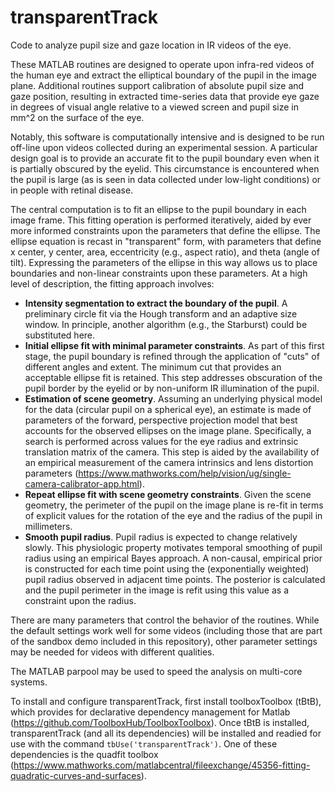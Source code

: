 # transparentTrack
Code to analyze pupil size and gaze location in IR videos of the eye.

These MATLAB routines are designed to operate upon infra-red videos of the human eye and extract the elliptical boundary of the pupil in the image plane. Additional routines support calibration of absolute pupil size and gaze position, resulting in extracted time-series data that provide eye gaze in degrees of visual angle relative to a viewed screen and pupil size in mm^2 on the surface of the eye.

Notably, this software is computationally intensive and is designed to be run off-line upon videos collected during an experimental session. A particular design goal is to provide an accurate fit to the pupil boundary even when it is partially obscured by the eyelid. This circumstance is encountered when the pupil is large (as is seen in data collected under low-light conditions) or in people with retinal disease.

The central computation is to fit an ellipse to the pupil boundary in each image frame. This fitting operation is performed iteratively, aided by ever more informed constraints upon the parameters that define the ellipse. The ellipse equation is recast in "transparent" form, with parameters that define x center, y center, area, eccentricity (e.g., aspect ratio), and theta (angle of tilt). Expressing the parameters of the ellipse in this way allows us to place boundaries and non-linear constraints upon these parameters. At a high level of description, the fitting approach involves:

- **Intensity segmentation to extract the boundary of the pupil**. A preliminary circle fit via the Hough transform and an adaptive size window. In principle, another algorithm (e.g., the Starburst) could be substituted here.
- **Initial ellipse fit with minimal parameter constraints**. As part of this first stage, the pupil boundary is refined through the application of "cuts" of different angles and extent. The minimum cut that provides an acceptable ellipse fit is retained. This step addresses obscuration of the pupil border by the eyelid or by non-uniform IR illumination of the pupil.
- **Estimation of scene geometry**. Assuming an underlying physical model for the data (circular pupil on a spherical eye), an estimate is made of parameters of the forward, perspective projection model that best accounts for the observed ellipses on the image plane. Specifically, a search is performed across values for the eye radius and extrinsic translation matrix of the camera. This step is aided by the availability of an empirical measurement of the camera intrinsics and lens distortion parameters (https://www.mathworks.com/help/vision/ug/single-camera-calibrator-app.html). 
- **Repeat ellipse fit with scene geometry constraints**. Given the scene geometry, the perimeter of the pupil on the image plane is re-fit in terms of explicit values for the rotation of the eye and the radius of the pupil in millimeters.
- **Smooth pupil radius**. Pupil radius is expected to change relatively slowly. This physiologic property motivates temporal smoothing of pupil radius using an empirical Bayes approach. A non-causal, empirical prior is constructed for each time point using the (exponentially weighted) pupil radius observed in adjacent time points. The posterior is calculated and the pupil perimeter in the image is refit using this value as a constraint upon the radius.

There are many parameters that control the behavior of the routines. While the default settings work well for some videos (including those that are part of the sandbox demo included in this repository), other parameter settings may be needed for videos with different qualities.

The MATLAB parpool may be used to speed the analysis on multi-core systems.

To install and configure transparentTrack, first install toolboxToolbox (tBtB), which provides for declarative dependency management for Matlab (https://github.com/ToolboxHub/ToolboxToolbox). Once tBtB is installed, transparentTrack (and all its dependencies) will be installed and readied for use with the command `tbUse('transparentTrack')`. One of these dependencies is the quadfit toolbox (https://www.mathworks.com/matlabcentral/fileexchange/45356-fitting-quadratic-curves-and-surfaces).
